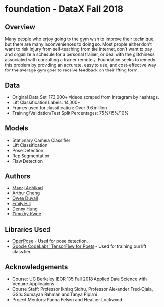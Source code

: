 # foundation - DataX Fall 2018

## Overview

Many people who enjoy going to the gym wish to improve their technique, but there are many inconveniences to doing so. Most people either don’t want to risk injury from self-teaching from the internet, don’t want to pay and organize a schedule for a personal trainer, or deal with the glitchiness associated with consulting a trainer remotely. Foundation seeks to remedy this problem by providing an accurate, easy to use, and cost-effective way for the average gym goer to receive feedback on their lifting form.

## Data 

* Original Data Set: 173,000+ videos scraped from Instagram by hashtags.
* Lift Classification Labels: 14,000+
* Frames used for classification: Over 9.6 million
* Training/Validation/Test Split Percentages: 75%/15%/10%

## Models

* Stationary Camera Classifier
* Lift Classification
* Pose Detection
* Rep Segmentation
* Flaw Detection

## Authors
* [Manoj Adhikari](https://github.com/MAdhikari)
* [Arthur Cheng](https://github.com/chchang1)
* [Owen Duvall](https://github.com/oduvall)
* [Emily Hill](https://github.com/kira13zyh)
* [Denny Hung](https://github.com/d3nnyhl)
* [Timothy Kwee](https://github.com/timothykwee)

## Libraries Used

* [OpenPose](https://github.com/CMU-Perceptual-Computing-Lab/openpose) - Used for pose detection.
* [Google CodeLabs' TensorFlow for Poets](https://codelabs.developers.google.com/codelabs/tensorflow-for-poets/#0) - Used for training our lift classifier.

## Acknowledgements

* Course: UC Berkeley IEOR 135 Fall 2018 Applied Data Science with Venture Applications
* Course Staff: Professor Ikhlaq Sidhu, Professor Alexander Fred-Ojala, GSIs: Sumayah Rahman and Tanya Piplani
* Project Mentors: Panna Felsen and Heather Lockwood
